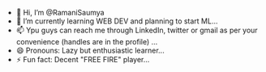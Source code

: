 - 👋 Hi, I’m @RamaniSaumya
- 🌱 I’m currently learning WEB DEV and planning to start ML...
- 📫 Ypu guys can reach me through LinkedIn, twitter or gmail as per your convenience (handles are in the profile) ...
- 😄 Pronouns: Lazy but enthusiastic learner...
- ⚡ Fun fact: Decent "FREE FIRE" player...

<!---
RamaniSaumya/RamaniSaumya is a ✨ special ✨ repository because its `README.md` (this file) appears on your GitHub profile.
You can click the Preview link to take a look at your changes.
--->
